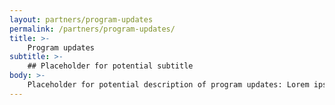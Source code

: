 ```yaml
---
layout: partners/program-updates
permalink: /partners/program-updates/
title: >-
    Program updates
subtitle: >-
    ## Placeholder for potential subtitle
body: >-
    Placeholder for potential description of program updates: Lorem ipsum dolor sit amet, consectetur adipiscing elit, sed do eiusmod tempor incididunt ut labore et dolore magna aliqua. Ut enim ad minim veniam, quis nostrud exercitation ullamco laboris nisi ut aliquip ex ea commodo consequat.
---
```

